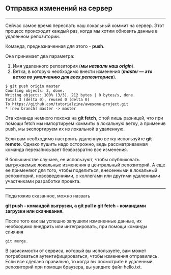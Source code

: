 ## **Отправка изменений на сервер**
___

Сейчас самое время переслать наш локальный коммит на сервер. Этот процесс происходит каждый раз, когда мы хотим обновить данные в удаленном репозитории.


Команда, предназначенная для этого - **push**. 

Она принимает два параметра:
1. Имя удаленного репозитория (***мы назвали наш origin***).
2. Ветка, в которую необходимо внести изменения (***master — это ветка по умолчанию для всех репозиториев***).

```bash=
$ git push origin master
Counting objects: 3, done.
Writing objects: 100% (3/3), 212 bytes | 0 bytes/s, done.
Total 3 (delta 0), reused 0 (delta 0)
To https://github.com/tutorialzine/awesome-project.git
* [new branch] master -> master
```

Эта команда немного похожа на **git fetch**, с той лишь разницей, что при помощи fetch мы импортируем коммиты в локальную ветку, а применив push, мы экспортируем их из локальной в удаленную.

 Если вам необходимо настроить удаленную ветку используйте **git remote**. Однако пушить надо осторожно, ведь рассматриваемая команда перезаписывает безвозвратно все изменения. 
 
 В большинстве случаев, ее используют, чтобы опубликовать выгружаемые локальные изменения в центральный репозиторий. А еще ее применяют для того, чтобы поделиться, внесенными в локальный репозиторий, нововведениями, с коллегами или другими удаленными участниками разработки проекта. 
 
 ___
 Подытожив сказанное, можно назвать 

 **git push - командой выгрузки, а git pull и git fetch - командами загрузки или скачивания.**
 
  После того как вы успешно запушили измененные данные, их необходимо внедрить или интегрировать, при помощи команды слияния 
  ```bash=
  git merge.
  ```
В зависимости от сервиса, который вы используете, вам может потребоваться аутентифицироваться, чтобы изменения отправились. Если все сделано правильно, то когда вы посмотрите в удаленный репозиторий при помощи браузера, вы увидите файл hello.txt.